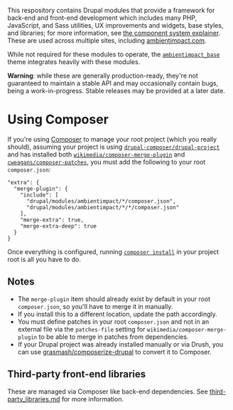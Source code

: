 This respository contains Drupal modules that provide a framework for back-end
and front-end development which includes many PHP, JavaScript, and Sass
utilities, UX improvements and widgets, base styles, and libraries; for more
information, see [the component system
explainer](component_explainer.md).
These are used across multiple sites, including
[ambientimpact.com](https://ambientimpact.com/).

While not required for these modules to operate, the
[```ambientimpact_base```](https://gitlab.com/Ambient.Impact/drupal-themes)
theme integrates heavily with these modules.

**Warning**: while these are generally production-ready, they're not guaranteed
to maintain a stable API and may occasionally contain bugs, being a
work-in-progress. Stable releases may be provided at a later date.

# Using Composer

If you're using [Composer](https://www.drupal.org/docs/develop/using-composer)
to manage your root project (which you really should), assuming your project is
using
[```drupal-composer/drupal-project```](https://github.com/drupal-composer/drupal-project)
and has installed both
[```wikimedia/composer-merge-plugin```](https://github.com/wikimedia/composer-merge-plugin)
and [```cweagans/composer-patches```](https://github.com/cweagans/composer-patches),
you must add the following to your root ```composer.json```:

```
"extra": {
  "merge-plugin": {
    "include": [
      "drupal/modules/ambientimpact/*/composer.json",
      "drupal/modules/ambientimpact/*/*/composer.json"
    ],
    "merge-extra": true,
    "merge-extra-deep": true
  }
}
```

Once everything is configured, running [```composer
install```](https://getcomposer.org/doc/03-cli.md#install-i) in your project
root is all you have to do.

## Notes

* The ```merge-plugin``` item should already exist by default in your root ```composer.json```, so you'll have to merge it in manually.
* If you install this to a different location, update the path accordingly.
* You must define patches in your root ```composer.json``` and not in an external file via the ```patches-file``` setting for ```wikimedia/composer-merge-plugin``` to be able to merge in patches from dependencies.
* If your Drupal project was already installed manually or via Drush, you can use [grasmash/composerize-drupal](https://github.com/grasmash/composerize-drupal) to convert it to Composer.

## Third-party front-end libraries

These are managed via Composer like back-end dependencies. See
[third-party_libraries.md](third-party_libraries.md) for more information.
